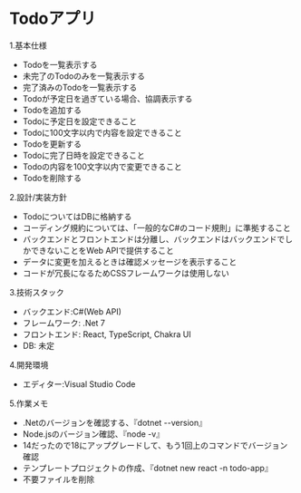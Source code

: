 # Todoアプリ
1.基本仕様
 - Todoを一覧表示する
 - 未完了のTodoのみを一覧表示する
 - 完了済みのTodoを一覧表示する
 - Todoが予定日を過ぎている場合、協調表示する
 - Todoを追加する
 - Todoに予定日を設定できること
 - Todoに100文字以内で内容を設定できること
 - Todoを更新する
 - Todoに完了日時を設定できること
 - Todoの内容を100文字以内で変更できること
 - Todoを削除する

2.設計/実装方針
 - TodoについてはDBに格納する
 - コーディング規約については、「一般的なC#のコード規則」に準拠すること
 - バックエンドとフロントエンドは分離し、バックエンドはバックエンドでしかできないことをWeb APIで提供すること
 - データに変更を加えるときは確認メッセージを表示すること
 - コードが冗長になるためCSSフレームワークは使用しない

3.技術スタック
 - バックエンド:C#(Web API)
 - フレームワーク: .Net 7
 - フロントエンド: React, TypeScript, Chakra UI
 - DB: 未定

4.開発環境
 - エディター:Visual Studio Code
  
5.作業メモ
 - .Netのバージョンを確認する、『dotnet --version』
 - Node.jsのバージョン確認、『node -v』
 - 14だったので18にアップグレードして、もう1回上のコマンドでバージョン確認
 - テンプレートプロジェクトの作成、『dotnet new react -n todo-app』
 - 不要ファイルを削除
